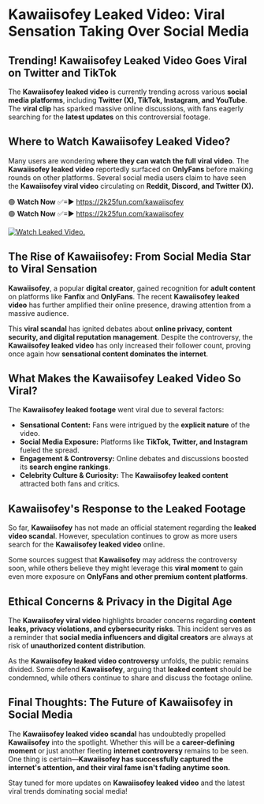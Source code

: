 # Kawaiisofey Leaked Video: Viral Sensation Taking Over Social Media

## **Trending! Kawaiisofey Leaked Video Goes Viral on Twitter and TikTok**
The **Kawaiisofey leaked video** is currently trending across various **social media platforms**, including **Twitter (X), TikTok, Instagram, and YouTube**. The **viral clip** has sparked massive online discussions, with fans eagerly searching for the **latest updates** on this controversial footage.

## **Where to Watch Kawaiisofey Leaked Video?**
Many users are wondering **where they can watch the full viral video**. The **Kawaiisofey leaked video** reportedly surfaced on **OnlyFans** before making rounds on other platforms. Several social media users claim to have seen the **Kawaiisofey viral video** circulating on **Reddit, Discord, and Twitter (X).**

🟢 **Watch Now** ✅=► https://2k25fun.com/kawaiisofey  
🟢 **Watch Now** ✅=► https://2k25fun.com/kawaiisofey  

[![Watch Leaked Video.](https://miro.medium.com/v2/resize:fit:828/format:webp/1*cilzJN44JGOrTw9NJCrNHA.gif "Watch Leaked Video")](https://2k25fun.com/kawaiisofey)

## **The Rise of Kawaiisofey: From Social Media Star to Viral Sensation**
**Kawaiisofey**, a popular **digital creator**, gained recognition for **adult content** on platforms like **Fanfix** and **OnlyFans**. The recent **Kawaiisofey leaked video** has further amplified their online presence, drawing attention from a massive audience.

This **viral scandal** has ignited debates about **online privacy, content security, and digital reputation management**. Despite the controversy, the **Kawaiisofey leaked video** has only increased their follower count, proving once again how **sensational content dominates the internet**.

## **What Makes the Kawaiisofey Leaked Video So Viral?**
The **Kawaiisofey leaked footage** went viral due to several factors:
- **Sensational Content:** Fans were intrigued by the **explicit nature** of the video.
- **Social Media Exposure:** Platforms like **TikTok, Twitter, and Instagram** fueled the spread.
- **Engagement & Controversy:** Online debates and discussions boosted its **search engine rankings**.
- **Celebrity Culture & Curiosity:** The **Kawaiisofey leaked content** attracted both fans and critics.

## **Kawaiisofey's Response to the Leaked Footage**
So far, **Kawaiisofey** has not made an official statement regarding the **leaked video scandal**. However, speculation continues to grow as more users search for the **Kawaiisofey leaked video** online.

Some sources suggest that **Kawaiisofey** may address the controversy soon, while others believe they might leverage this **viral moment** to gain even more exposure on **OnlyFans and other premium content platforms**.

## **Ethical Concerns & Privacy in the Digital Age**
The **Kawaiisofey viral video** highlights broader concerns regarding **content leaks, privacy violations, and cybersecurity risks**. This incident serves as a reminder that **social media influencers and digital creators** are always at risk of **unauthorized content distribution**.

As the **Kawaiisofey leaked video controversy** unfolds, the public remains divided. Some defend **Kawaiisofey**, arguing that **leaked content** should be condemned, while others continue to share and discuss the footage online.

## **Final Thoughts: The Future of Kawaiisofey in Social Media**
The **Kawaiisofey leaked video scandal** has undoubtedly propelled **Kawaiisofey** into the spotlight. Whether this will be a **career-defining moment** or just another fleeting **internet controversy** remains to be seen. One thing is certain—**Kawaiisofey has successfully captured the internet's attention, and their viral fame isn't fading anytime soon.**

Stay tuned for more updates on **Kawaiisofey leaked video** and the latest viral trends dominating social media!